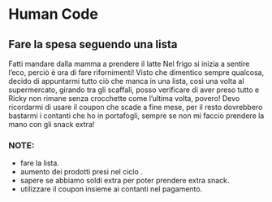 Human Code
===
## Fare la spesa seguendo una lista
Fatti mandare dalla mamma a prendere il latte
Nel frigo si inizia a sentire l’eco, perciò è ora di fare rifornimenti!
Visto che dimentico sempre qualcosa, decido di appuntarmi tutto ciò che manca in una lista, così una volta al supermercato, girando tra gli scaffali, posso verificare di aver preso tutto e Ricky non rimane senza crocchette come l’ultima volta, povero! Devo ricordarmi di usare il coupon che scade a fine mese, per il resto dovrebbero bastarmi i contanti che ho in portafogli, sempre se non mi faccio prendere la mano con gli snack extra! 


### NOTE:
* fare la lista.
* aumento dei prodotti presi nel ciclo .
* sapere se abbiamo soldi extra per poter prendere extra snack.
* utilizzare il coupon insieme ai contanti nel pagamento.
